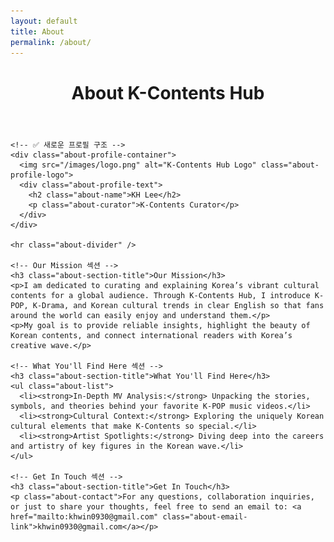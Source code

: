 ```yaml
---
layout: default
title: About
permalink: /about/
---
```


<div class="post-content-area">
  <header class="post-header">
    <h1 class="post-title">About K-Contents Hub</h1>
  </header>
  
  <div class="post-body">

    <!-- ✅ 새로운 프로필 구조 -->
    <div class="about-profile-container">
      <img src="/images/logo.png" alt="K-Contents Hub Logo" class="about-profile-logo">
      <div class="about-profile-text">
        <h2 class="about-name">KH Lee</h2>
        <p class="about-curator">K-Contents Curator</p>
      </div>
    </div>

    <hr class="about-divider" />

    <!-- Our Mission 섹션 -->
    <h3 class="about-section-title">Our Mission</h3>
    <p>I am dedicated to curating and explaining Korea’s vibrant cultural contents for a global audience. Through K-Contents Hub, I introduce K-POP, K-Drama, and Korean cultural trends in clear English so that fans around the world can easily enjoy and understand them.</p>
    <p>My goal is to provide reliable insights, highlight the beauty of Korean contents, and connect international readers with Korea’s creative wave.</p>

    <!-- What You'll Find Here 섹션 -->
    <h3 class="about-section-title">What You'll Find Here</h3>
    <ul class="about-list">
      <li><strong>In-Depth MV Analysis:</strong> Unpacking the stories, symbols, and theories behind your favorite K-POP music videos.</li>
      <li><strong>Cultural Context:</strong> Exploring the uniquely Korean cultural elements that make K-Contents so special.</li>
      <li><strong>Artist Spotlights:</strong> Diving deep into the careers and artistry of key figures in the Korean wave.</li>
    </ul>

    <!-- Get In Touch 섹션 -->
    <h3 class="about-section-title">Get In Touch</h3>
    <p class="about-contact">For any questions, collaboration inquiries, or just to share your thoughts, feel free to send an email to: <a href="mailto:khwin0930@gmail.com" class="about-email-link">khwin0930@gmail.com</a></p>

  </div>
</div>
